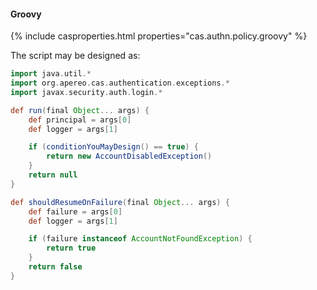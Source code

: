 #### Groovy

{% include casproperties.html properties="cas.authn.policy.groovy" %}

The script may be designed as:

```groovy
import java.util.*
import org.apereo.cas.authentication.exceptions.*
import javax.security.auth.login.*

def run(final Object... args) {
    def principal = args[0]
    def logger = args[1]

    if (conditionYouMayDesign() == true) {
        return new AccountDisabledException()
    }
    return null
}

def shouldResumeOnFailure(final Object... args) {
    def failure = args[0]
    def logger = args[1]

    if (failure instanceof AccountNotFoundException) {
        return true
    }
    return false
}
```
